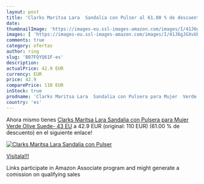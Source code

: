 ```yaml
---
layout: post
title: 'Clarks Maritsa Lara  Sandalia con Pulser al 61.00 % de descuento'
date: 
thumbnailImage: 'https://images-eu.ssl-images-amazon.com/images/I/41J6gJGXvUL._SL200_.jpg'
images: [ 'https://images-eu.ssl-images-amazon.com/images/I/41J6gJGXvUL._SL200_.jpg' ]
comments: true
category: ofertas
author: ring
slug: 'B07FQYQ61F-es'
description:
actualPrice: 42.9 EUR
currency: EUR
price: 42.9
comparePrice: 110 EUR
inStock: true
prodname: 'Clarks Maritsa Lara  Sandalia con Pulsera para Mujer  Verde  Olive Suede-   43 EU'
country: 'es'
---
```


Ahora mismo tienes [Clarks Maritsa Lara  Sandalia con Pulsera para Mujer  Verde  Olive Suede-   43 EU](https://www.amazon.es/dp/B07FQYQ61F/?tag=tolees-21) a 42.9 EUR (original: 110 EUR) (61.00 %  de descuento) en el siguiente enlace!

[![Clarks Maritsa Lara  Sandalia con Pulser](https://images-eu.ssl-images-amazon.com/images/I/41J6gJGXvUL._SL200_.jpg)](https://www.amazon.es/dp/B07FQYQ61F/?tag=tolees-21)

[Visítala!!!](https://www.amazon.es/dp/B07FQYQ61F/?tag=tolees-21)

Links participate in Amazon Associate program and might generate a comission on qualifying sales
